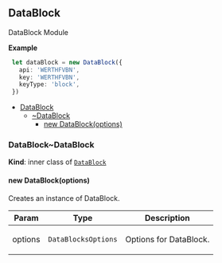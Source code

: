 <a name="module_DataBlock"></a>

## DataBlock
<p>DataBlock Module</p>

**Example**  
```typescript
 let dataBlock = new DataBlock({
   api: 'WERTHFVBN',
   key: 'WERTHFVBN',
   keyType: 'block',
 })
```

* [DataBlock](#module_DataBlock)
    * [~DataBlock](#module_DataBlock..DataBlock)
        * [new DataBlock(options)](#new_module_DataBlock..DataBlock_new)

<a name="module_DataBlock..DataBlock"></a>

### DataBlock~DataBlock
**Kind**: inner class of [<code>DataBlock</code>](#module_DataBlock)  
<a name="new_module_DataBlock..DataBlock_new"></a>

#### new DataBlock(options)
<p>Creates an instance of DataBlock.</p>


| Param | Type | Description |
| --- | --- | --- |
| options | <code>DataBlocksOptions</code> | <p>Options for DataBlock.</p> |

